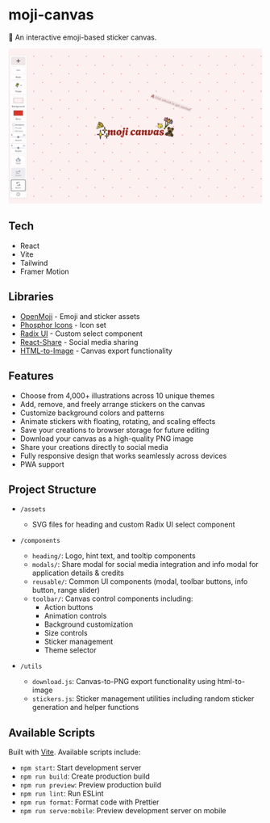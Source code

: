 # moji-canvas

🎨 An interactive emoji-based sticker canvas.

<a href="https://moji.aniqa.dev"><img src="/public/og-img.png" alt="Moji Canvas Demo" /></a>

## Tech

- React
- Vite
- Tailwind
- Framer Motion

## Libraries

- [OpenMoji](https://openmoji.org/) - Emoji and sticker assets
- [Phosphor Icons](https://phosphoricons.com/) - Icon set
- [Radix UI](https://www.radix-ui.com/) - Custom select component
- [React-Share](https://github.com/nygardk/react-share) - Social media sharing
- [HTML-to-Image](https://github.com/bubkoo/html-to-image) - Canvas export functionality

## Features

- Choose from 4,000+ illustrations across 10 unique themes
- Add, remove, and freely arrange stickers on the canvas
- Customize background colors and patterns
- Animate stickers with floating, rotating, and scaling effects
- Save your creations to browser storage for future editing
- Download your canvas as a high-quality PNG image
- Share your creations directly to social media
- Fully responsive design that works seamlessly across devices
- PWA support

## Project Structure

- `/assets`
    - SVG files for heading and custom Radix UI select component

- `/components`
    - `heading/`: Logo, hint text, and tooltip components
    - `modals/`: Share modal for social media integration and info modal for application details & credits
    - `reusable/`: Common UI components (modal, toolbar buttons, info button, range slider)
    - `toolbar/`: Canvas control components including:
        - Action buttons
        - Animation controls
        - Background customization
        - Size controls
        - Sticker management
        - Theme selector

- `/utils`
    - `download.js`: Canvas-to-PNG export functionality using html-to-image
    - `stickers.js`: Sticker management utilities including random sticker generation and helper functions

## Available Scripts

Built with [Vite](https://vite.dev/). Available scripts include:

- `npm start`: Start development server
- `npm run build`: Create production build
- `npm run preview`: Preview production build
- `npm run lint`: Run ESLint
- `npm run format`: Format code with Prettier
- `npm run serve:mobile`: Preview development server on mobile